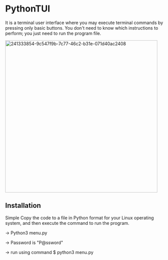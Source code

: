# PythonTUI
It is a terminal user interface where you may execute terminal commands by pressing only basic buttons. You don't need to know which instructions to perform; you just need to run the program file.

<img width="485" alt="241333854-9c547f9b-7c77-46c2-b31e-071d40ac2408" src="https://github.com/hrs4real/PythonTUI/assets/92949812/0ea98687-6ad7-4f66-9e94-fb4d51ba9c84">

## Installation

Simple Copy the code to a file in Python format for your Linux operating system, and then execute the command to run the program. 

-> Python3 menu.py

-> Password is "P@ssword"

-> run using command $ python3 menu.py
